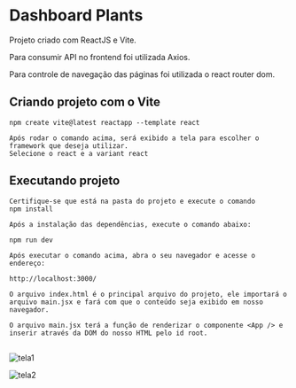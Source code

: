 # Dashboard Plants
Projeto criado com ReactJS e Vite.

Para consumir API no frontend foi utilizada Axios.

Para controle de navegação das páginas foi utilizada o react router dom.

## Criando projeto com o Vite
```
npm create vite@latest reactapp --template react

Após rodar o comando acima, será exibido a tela para escolher o framework que deseja utilizar.
Selecione o react e a variant react

```

## Executando projeto

```
Certifique-se que está na pasta do projeto e execute o comando
npm install

Após a instalação das dependências, execute o comando abaixo:

npm run dev 

Após executar o comando acima, abra o seu navegador e acesse o endereço:

http://localhost:3000/

O arquivo index.html é o principal arquivo do projeto, ele importará o arquivo main.jsx e fará com que o conteúdo seja exibido em nosso navegador.

O arquivo main.jsx terá a função de renderizar o componente <App /> e inserir através da DOM do nosso HTML pelo id root.

```

##
![tela1](https://user-images.githubusercontent.com/82118386/187218191-fdf89cca-e5de-4297-a8f2-d33d26129de8.png)

![tela2](https://user-images.githubusercontent.com/82118386/187219467-624c46ab-3ed1-4299-b79b-2184bc2d6aac.png)
